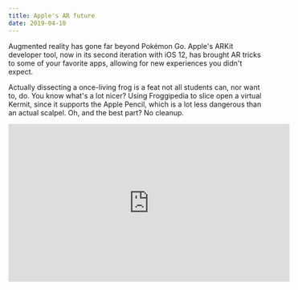 ```yaml
---
title: Apple's AR future
date: 2019-04-10    
---
```




Augmented reality has gone far beyond Pokémon Go. Apple's ARKit developer tool, now in its second iteration with iOS 12, has brought AR tricks to some of your favorite apps, allowing for new experiences you didn't expect.

Actually dissecting a once-living frog is a feat not all students can, nor want to, do. You know what's a lot nicer? Using Froggipedia to slice open a virtual Kermit, since it supports the Apple Pencil, which is a lot less dangerous than an actual scalpel. Oh, and the best part? No cleanup.

<iframe width="560" height="315" src="https://www.youtube.com/embed/MhI49AefyJY" frameborder="0" allow="accelerometer; autoplay; encrypted-media; gyroscope; picture-in-picture" allowfullscreen></iframe>

